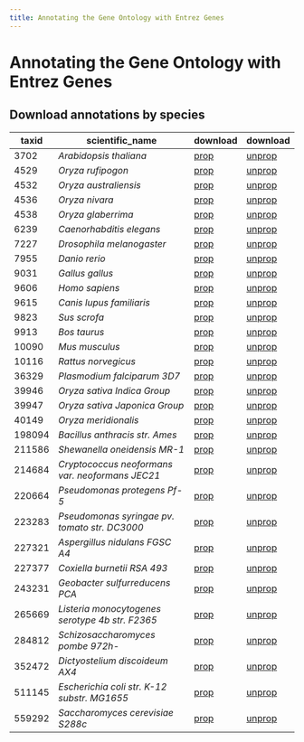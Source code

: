```yaml
---
title: Annotating the Gene Ontology with Entrez Genes
---
```

# Annotating the Gene Ontology with Entrez Genes

## Download annotations by species

| taxid  | scientific_name | download | download |
| ------ | --------------- | -------- | -------- |
| 3702 | *Arabidopsis thaliana* | [prop](annotations/taxid_3702/annotations-prop.tsv) | [unprop](annotations/taxid_3702/annotations-prop.tsv) |
| 4529 | *Oryza rufipogon* | [prop](annotations/taxid_4529/annotations-prop.tsv) | [unprop](annotations/taxid_4529/annotations-prop.tsv) |
| 4532 | *Oryza australiensis* | [prop](annotations/taxid_4532/annotations-prop.tsv) | [unprop](annotations/taxid_4532/annotations-prop.tsv) |
| 4536 | *Oryza nivara* | [prop](annotations/taxid_4536/annotations-prop.tsv) | [unprop](annotations/taxid_4536/annotations-prop.tsv) |
| 4538 | *Oryza glaberrima* | [prop](annotations/taxid_4538/annotations-prop.tsv) | [unprop](annotations/taxid_4538/annotations-prop.tsv) |
| 6239 | *Caenorhabditis elegans* | [prop](annotations/taxid_6239/annotations-prop.tsv) | [unprop](annotations/taxid_6239/annotations-prop.tsv) |
| 7227 | *Drosophila melanogaster* | [prop](annotations/taxid_7227/annotations-prop.tsv) | [unprop](annotations/taxid_7227/annotations-prop.tsv) |
| 7955 | *Danio rerio* | [prop](annotations/taxid_7955/annotations-prop.tsv) | [unprop](annotations/taxid_7955/annotations-prop.tsv) |
| 9031 | *Gallus gallus* | [prop](annotations/taxid_9031/annotations-prop.tsv) | [unprop](annotations/taxid_9031/annotations-prop.tsv) |
| 9606 | *Homo sapiens* | [prop](annotations/taxid_9606/annotations-prop.tsv) | [unprop](annotations/taxid_9606/annotations-prop.tsv) |
| 9615 | *Canis lupus familiaris* | [prop](annotations/taxid_9615/annotations-prop.tsv) | [unprop](annotations/taxid_9615/annotations-prop.tsv) |
| 9823 | *Sus scrofa* | [prop](annotations/taxid_9823/annotations-prop.tsv) | [unprop](annotations/taxid_9823/annotations-prop.tsv) |
| 9913 | *Bos taurus* | [prop](annotations/taxid_9913/annotations-prop.tsv) | [unprop](annotations/taxid_9913/annotations-prop.tsv) |
| 10090 | *Mus musculus* | [prop](annotations/taxid_10090/annotations-prop.tsv) | [unprop](annotations/taxid_10090/annotations-prop.tsv) |
| 10116 | *Rattus norvegicus* | [prop](annotations/taxid_10116/annotations-prop.tsv) | [unprop](annotations/taxid_10116/annotations-prop.tsv) |
| 36329 | *Plasmodium falciparum 3D7* | [prop](annotations/taxid_36329/annotations-prop.tsv) | [unprop](annotations/taxid_36329/annotations-prop.tsv) |
| 39946 | *Oryza sativa Indica Group* | [prop](annotations/taxid_39946/annotations-prop.tsv) | [unprop](annotations/taxid_39946/annotations-prop.tsv) |
| 39947 | *Oryza sativa Japonica Group* | [prop](annotations/taxid_39947/annotations-prop.tsv) | [unprop](annotations/taxid_39947/annotations-prop.tsv) |
| 40149 | *Oryza meridionalis* | [prop](annotations/taxid_40149/annotations-prop.tsv) | [unprop](annotations/taxid_40149/annotations-prop.tsv) |
| 198094 | *Bacillus anthracis str. Ames* | [prop](annotations/taxid_198094/annotations-prop.tsv) | [unprop](annotations/taxid_198094/annotations-prop.tsv) |
| 211586 | *Shewanella oneidensis MR-1* | [prop](annotations/taxid_211586/annotations-prop.tsv) | [unprop](annotations/taxid_211586/annotations-prop.tsv) |
| 214684 | *Cryptococcus neoformans var. neoformans JEC21* | [prop](annotations/taxid_214684/annotations-prop.tsv) | [unprop](annotations/taxid_214684/annotations-prop.tsv) |
| 220664 | *Pseudomonas protegens Pf-5* | [prop](annotations/taxid_220664/annotations-prop.tsv) | [unprop](annotations/taxid_220664/annotations-prop.tsv) |
| 223283 | *Pseudomonas syringae pv. tomato str. DC3000* | [prop](annotations/taxid_223283/annotations-prop.tsv) | [unprop](annotations/taxid_223283/annotations-prop.tsv) |
| 227321 | *Aspergillus nidulans FGSC A4* | [prop](annotations/taxid_227321/annotations-prop.tsv) | [unprop](annotations/taxid_227321/annotations-prop.tsv) |
| 227377 | *Coxiella burnetii RSA 493* | [prop](annotations/taxid_227377/annotations-prop.tsv) | [unprop](annotations/taxid_227377/annotations-prop.tsv) |
| 243231 | *Geobacter sulfurreducens PCA* | [prop](annotations/taxid_243231/annotations-prop.tsv) | [unprop](annotations/taxid_243231/annotations-prop.tsv) |
| 265669 | *Listeria monocytogenes serotype 4b str. F2365* | [prop](annotations/taxid_265669/annotations-prop.tsv) | [unprop](annotations/taxid_265669/annotations-prop.tsv) |
| 284812 | *Schizosaccharomyces pombe 972h-* | [prop](annotations/taxid_284812/annotations-prop.tsv) | [unprop](annotations/taxid_284812/annotations-prop.tsv) |
| 352472 | *Dictyostelium discoideum AX4* | [prop](annotations/taxid_352472/annotations-prop.tsv) | [unprop](annotations/taxid_352472/annotations-prop.tsv) |
| 511145 | *Escherichia coli str. K-12 substr. MG1655* | [prop](annotations/taxid_511145/annotations-prop.tsv) | [unprop](annotations/taxid_511145/annotations-prop.tsv) |
| 559292 | *Saccharomyces cerevisiae S288c* | [prop](annotations/taxid_559292/annotations-prop.tsv) | [unprop](annotations/taxid_559292/annotations-prop.tsv) |

